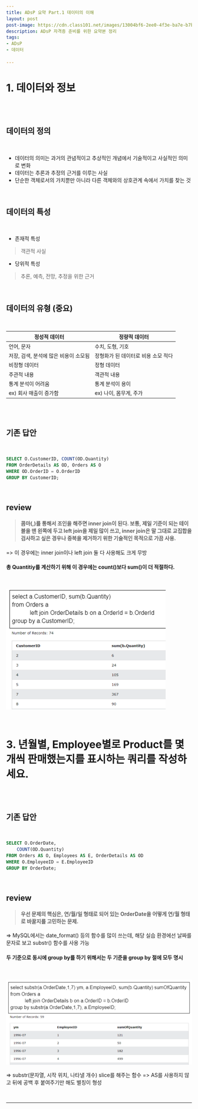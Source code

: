 ```yaml
---
title: ADsP 요약 Part.1 데이터의 이해
layout: post
post-image: https://cdn.class101.net/images/13004bf6-2ee0-4f3e-ba7e-b7bba5774de2/original
description: ADsP 자격증 준비를 위한 요약본 정리
tags:
- ADsP
- 데이터

---
```



# 1. 데이터와 정보

<br><br>

## 데이터의 정의

<br>

- 데이터의 의미는 과거의 관념적이고 추상적인 개념에서 기술적이고 사실적인 의미로 변화
- 데이터는 추론과 추정의 근거를 이루는 사실
- 단순한 객체로서의 가치뿐만 아니라 다른 객체와의 상호관계 속에서 가치를 찾는 것

<br>

## 데이터의 특성

<br>

- 존재적 특성
> 객관적 사실
- 당위적 특성
> 추론, 예측, 전망, 추정을 위한 근거

<br>

## 데이터의 유형 (중요)

<br>

| 정성적 데이터 | 정량적 데이터 |
| -----------   | ------------  |
| 언어, 문자    | 수치, 도형, 기호 |
| 저장, 검색, 분석에 많은 비용이 소모됨 | 정형화가 된 데이터로 비용 소모 적다 |
| 비정형 데이터 | 정형 데이터 |
| 주관적 내용 | 객관적 내용 |
| 통계 분석이 어려움 | 통계 분석이 용이 |
| ex) 회사 매출이 증가함 | ex) 나이, 몸무게, 주가 |


<br><br>

## 기존 답안

<br>

```sql
SELECT O.CustomerID, COUNT(OD.Quantity)
FROM OrderDetails AS OD, Orders AS O
WHERE OD.OrderID = O.OrderID
GROUP BY CustomerID;
```

<br>

## review

>#### 콤마(,)를 통해서 조인을 해주면 inner join이 된다. 보통, 제일 기준이 되는 테이블을 맨 왼쪽에 두고 left join을 제일 많이 쓰고, inner join은 말 그대로 교집합을 검사하고 싶은 경우나 중복을 제거하기 위한 기술적인 목적으로 가끔 사용. <br>
=> 이 경우에는 inner join이나 left join 둘 다 사용해도 크게 무방 <br>
#### 총 Quantitiy를 계산하기 위해 이 경우에는 count()보다 sum()이 더 적절하다.

<br>

![리뷰 후 결과](/assets/images/SQL_practice1_review_2.png)

<br>


# 3. 년월별, Employee별로 Product를 몇 개씩 판매했는지를 표시하는 쿼리를 작성하세요.


<br><br>

## 기존 답안

<br>

```sql
SELECT O.OrderDate,
	COUNT(OD.Quantity)
FROM Orders AS O, Employees AS E, OrderDetails AS OD
WHERE O.EmployeeID = E.EmployeeID
GROUP BY OrderDate;
```

<br>

## review

>#### 우선 문제의 핵심은, 연/월/일 형태로 되어 있는 OrderDate을 어떻게 연/월 형태로 바꿀지를 고민하는 문제. <br>
=> MySQL에서는 date_format() 등의 함수를 많이 쓰는데, 해당 실습 환경에선 날짜를 문자로 보고 substr() 함수를 사용 가능 <br>
#### 두 기준으로 동시에 group by를 하기 위해서는 두 기준을 group by 절에 모두 명시

<br>

![리뷰 후 결과](/assets/images/SQL_practice1_review_3-1.png)

=> substr(문자열, 시작 위치, 나타낼 개수) slice를 해주는 함수
=> AS를 사용하지 않고 뒤에 공백 후 붙여주기만 해도 별칭이 형성

<br>

---